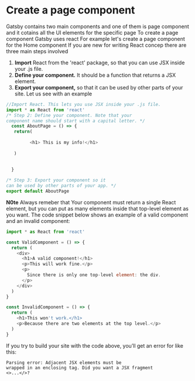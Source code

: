 # Create a page component
Gatsby contains two main components and one of them is page component and it cotains all the UI elements for the specific page
To create a page component Gatsby uses react 
For example let's create a page component for the Home component
If you are new for writing React concep there are three main steps involved
1. **Import** React from the 'react' package, so that you can use JSX inside your .js file.
2. **Define your component.** It should be a function that returns a JSX element.
3. **Export your component,** so that it can be used by other parts of your site.
Let us see with an example

```js
//Import React. This lets you use JSX inside your .js file.
import * as React from 'react'
/* Step 2: Define your component. Note that your
component name should start with a capital letter. */
  const AboutPage = () => {
   return(
   
         <h1> This is my info!</h1>
   
   )
      
  
  }

/* Step 3: Export your component so it
can be used by other parts of your app. */
export default AboutPage

```
**N0te** Always remeber that Your component must return a single React element, but you can put as many elements inside that top-level element as you want. The code snippet below shows an example of a valid component and an invalid component:

```js
import * as React from 'react'

const ValidComponent = () => {
  return (
    <div>
      <h1>A valid component!</h1>
      <p>This will work fine.</p>
      <p>
        Since there is only one top-level element: the div.
      </p>
    </div>
  )
}

const InvalidComponent = () => {
  return (
    <h1>This won't work.</h1>
    <p>Because there are two elements at the top level.</p>
  )
}
```
If you try to build your site with the code above, you’ll get an error for <InvalidComponent> like this:
  
  ```console
  Parsing error: Adjacent JSX elements must be
wrapped in an enclosing tag. Did you want a JSX fragment
<>...</>?  
 ```
